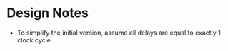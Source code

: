 # Design Notes

-   To simplify the initial version, assume all delays are equal to exactly 1 clock cycle

